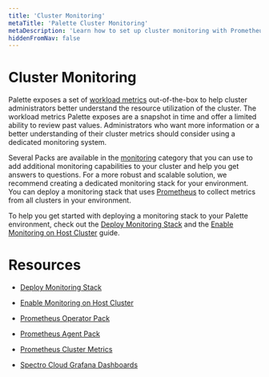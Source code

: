 ```yaml
---
title: 'Cluster Monitoring'
metaTitle: 'Palette Cluster Monitoring'
metaDescription: 'Learn how to set up cluster monitoring with Prometheus'
hiddenFromNav: false
---
```






# Cluster Monitoring

Palette exposes a set of [workload metrics](/clusters/cluster-management/workloads) out-of-the-box to help cluster administrators better understand the resource utilization of the cluster. The workload metrics Palette exposes are a snapshot in time and offer a limited ability to review past values. Administrators who want more information or a better understanding of their cluster metrics should consider using a dedicated monitoring system.

Several Packs are available in the [monitoring](/integrations) category that you can use to add additional monitoring capabilities to your cluster and help you get answers to questions. For a more robust and scalable solution, we recommend creating a dedicated monitoring stack for your environment. You can deploy a monitoring stack that uses [Prometheus](https://prometheus.io/) to collect metrics from all clusters in your environment. 

To help you get started with deploying a monitoring stack to your Palette environment, check out the [Deploy Monitoring Stack](/clusters/cluster-management/monitoring/deploy-monitor-stack) and the [Enable Monitoring on Host Cluster](/clusters/cluster-management/monitoring/deploy-agent) guide.

# Resources

- [Deploy Monitoring Stack](/clusters/cluster-management/monitoring/deploy-monitor-stack)


- [Enable Monitoring on Host Cluster](/clusters/cluster-management/monitoring/deploy-agent)


- [Prometheus Operator Pack](/integrations/prometheus-operator/)


- [Prometheus Agent Pack](/integrations/prometheus-agent/)


- [Prometheus Cluster Metrics](/integrations/prometheus-cluster-metrics)


- [Spectro Cloud Grafana Dashboards](/integrations/grafana-spectrocloud-dashboards)
